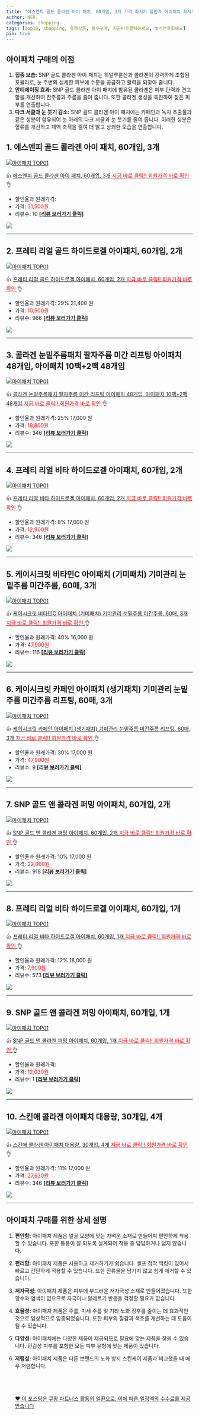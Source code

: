 ```yaml
---
title: "에스엔피 골드 콜라겐 아이 패치, 60개입, 3개 가격 최저가 할인가 아이패치 최저가 추천 제품 비교"
author: NEO.
categories: shopping
tags: [Top10, shopping, 유행상품, 필수구매, 지금바로클릭하세요, 놓치면후회해요]
pin: true
---
```

## 아이패치 구매의 이점
1. **집중 보습:** SNP 골드 콜라겐 아이 패치는 히알루론산과 콜라겐이 강력하게 조합된 포뮬라로, 눈 주변의 섬세한 피부에 수분을 공급하고 활력을 되찾아 줍니다.
2. **안티에이징 효과:** SNP 골드 콜라겐 아이 패치에 함유된 콜라겐은 피부 탄력과 견고함을 개선하여 잔주름과 주름을 줄여 줍니다. 또한 콜라겐 생성을 촉진하여 젊은 피부를 연출합니다.
3. **다크 서클과 눈 붓기 감소:** SNP 골드 콜라겐 아이 패치에는 카페인과 녹차 추출물과 같은 성분이 함유되어 눈 아래의 다크 서클과 눈 붓기를 줄여 줍니다. 이러한 성분은 혈류를 개선하고 체액 축적을 줄여 더 밝고 상쾌한 모습을 연출합니다.

   

## 1. 에스엔피 골드 콜라겐 아이 패치, 60개입, 3개

[![아이패치 TOP01](https://thumbnail9.coupangcdn.com/thumbnails/remote/490x490ex/image/vendor_inventory/40f7/1aa6b3a9e1c1f4232f325c38dbaa3f1f7caf1050efebc2f942f826d07d81.jpg)](https://link.coupang.com/re/AFFSDP?lptag=AF3617701&subid=GithubCoopas&pageKey=28318369&traceid=V0-153&itemId=17243126151&vendorItemId=72441443226)


👍 [에스엔피 골드 콜라겐 아이 패치, 60개입, 3개 <font color=red> 지금 바로 클릭!! 회원가격 바로 확인 </font> ](https://link.coupang.com/re/AFFSDP?lptag=AF3617701&subid=GithubCoopas&pageKey=28318369&traceid=V0-153&itemId=17243126151&vendorItemId=72441443226) 👌 


- 할인율과 원래가격: 
- 가격: <span style='color:red'>31,500원</span>
- 리뷰수: 10  [**[리뷰 보러가기 클릭]**](https://link.coupang.com/re/AFFSDP?lptag=AF3617701&subid=GithubCoopas&pageKey=28318369&traceid=V0-153&itemId=17243126151&vendorItemId=72441443226)

[![](/discount_price.png)](https://link.coupang.com/re/AFFSDP?lptag=AF3617701&subid=GithubCoopas&pageKey=28318369&traceid=V0-153&itemId=17243126151&vendorItemId=72441443226)

---


   

## 2. 프레티 리얼 골드 하이드로겔 아이패치, 60개입, 2개

[![아이패치 TOP01](https://thumbnail10.coupangcdn.com/thumbnails/remote/490x490ex/image/retail/images/685501531792062-a30e3a5d-df41-4d56-88dd-882283e09d35.jpg)](https://link.coupang.com/re/AFFSDP?lptag=AF3617701&subid=GithubCoopas&pageKey=6515789356&traceid=V0-153&itemId=14413232363&vendorItemId=84644189810)


👍 [프레티 리얼 골드 하이드로겔 아이패치, 60개입, 2개 <font color=red> 지금 바로 클릭!! 회원가격 바로 확인 </font> ](https://link.coupang.com/re/AFFSDP?lptag=AF3617701&subid=GithubCoopas&pageKey=6515789356&traceid=V0-153&itemId=14413232363&vendorItemId=84644189810) 👌 


- 할인율과 원래가격: 29%  21,400   원
- 가격: <span style='color:red'>10,900원</span>
- 리뷰수: 966  [**[리뷰 보러가기 클릭]**](https://link.coupang.com/re/AFFSDP?lptag=AF3617701&subid=GithubCoopas&pageKey=6515789356&traceid=V0-153&itemId=14413232363&vendorItemId=84644189810)

[![](/discount_price.png)](https://link.coupang.com/re/AFFSDP?lptag=AF3617701&subid=GithubCoopas&pageKey=6515789356&traceid=V0-153&itemId=14413232363&vendorItemId=84644189810)

---


   

## 3. 콜라겐 눈밑주름패치 팔자주름 미간 리프팅 아이패치 48개입, 아이패치 10팩+2팩 48개입

[![아이패치 TOP01](https://thumbnail8.coupangcdn.com/thumbnails/remote/490x490ex/image/vendor_inventory/c520/015d6b5971547dddf738f4dc3acc3c02f5c16c853826434abfba21c42d64.png)](https://link.coupang.com/re/AFFSDP?lptag=AF3617701&subid=GithubCoopas&pageKey=7663020059&traceid=V0-153&itemId=20420431049&vendorItemId=87414068864)


👍 [콜라겐 눈밑주름패치 팔자주름 미간 리프팅 아이패치 48개입, 아이패치 10팩+2팩 48개입 <font color=red> 지금 바로 클릭!! 회원가격 바로 확인 </font> ](https://link.coupang.com/re/AFFSDP?lptag=AF3617701&subid=GithubCoopas&pageKey=7663020059&traceid=V0-153&itemId=20420431049&vendorItemId=87414068864) 👌 


- 할인율과 원래가격: 25%  17,000   원
- 가격: <span style='color:red'>19,800원</span>
- 리뷰수: 346  [**[리뷰 보러가기 클릭]**](https://link.coupang.com/re/AFFSDP?lptag=AF3617701&subid=GithubCoopas&pageKey=7663020059&traceid=V0-153&itemId=20420431049&vendorItemId=87414068864)

[![](/discount_price.png)](https://link.coupang.com/re/AFFSDP?lptag=AF3617701&subid=GithubCoopas&pageKey=7663020059&traceid=V0-153&itemId=20420431049&vendorItemId=87414068864)

---


   

## 4. 프레티 리얼 비타 하이드로겔 아이패치, 60개입, 2개

[![아이패치 TOP01](https://thumbnail6.coupangcdn.com/thumbnails/remote/490x490ex/image/retail/images/2023/01/11/14/0/8ce9d5ae-98f3-4c50-b64a-3650416e52a0.jpg)](https://link.coupang.com/re/AFFSDP?lptag=AF3617701&subid=GithubCoopas&pageKey=1715254651&traceid=V0-153&itemId=2919535109&vendorItemId=84655849164)


👍 [프레티 리얼 비타 하이드로겔 아이패치, 60개입, 2개 <font color=red> 지금 바로 클릭!! 회원가격 바로 확인 </font> ](https://link.coupang.com/re/AFFSDP?lptag=AF3617701&subid=GithubCoopas&pageKey=1715254651&traceid=V0-153&itemId=2919535109&vendorItemId=84655849164) 👌 


- 할인율과 원래가격: 8%  17,000   원
- 가격: <span style='color:red'>12,900원</span>
- 리뷰수: 346  [**[리뷰 보러가기 클릭]**](https://link.coupang.com/re/AFFSDP?lptag=AF3617701&subid=GithubCoopas&pageKey=1715254651&traceid=V0-153&itemId=2919535109&vendorItemId=84655849164)

[![](/discount_price.png)](https://link.coupang.com/re/AFFSDP?lptag=AF3617701&subid=GithubCoopas&pageKey=1715254651&traceid=V0-153&itemId=2919535109&vendorItemId=84655849164)

---


   

## 5. 케이시크릿 비타민C 아이패치 (기미패치) 기미관리 눈밑주름 미간주름, 60매, 3개

[![아이패치 TOP01](https://thumbnail9.coupangcdn.com/thumbnails/remote/490x490ex/image/vendor_inventory/03d4/9ac92e29250eaaaee1df011e1f9dfeb1157ef1fed7234c0a7a64b2c4d60c.jpg)](https://link.coupang.com/re/AFFSDP?lptag=AF3617701&subid=GithubCoopas&pageKey=6527502309&traceid=V0-153&itemId=14485516425&vendorItemId=85722042139)


👍 [케이시크릿 비타민C 아이패치 (기미패치) 기미관리 눈밑주름 미간주름, 60매, 3개 <font color=red> 지금 바로 클릭!! 회원가격 바로 확인 </font> ](https://link.coupang.com/re/AFFSDP?lptag=AF3617701&subid=GithubCoopas&pageKey=6527502309&traceid=V0-153&itemId=14485516425&vendorItemId=85722042139) 👌 


- 할인율과 원래가격: 40%  16,000   원
- 가격: <span style='color:red'>47,900원</span>
- 리뷰수: 116  [**[리뷰 보러가기 클릭]**](https://link.coupang.com/re/AFFSDP?lptag=AF3617701&subid=GithubCoopas&pageKey=6527502309&traceid=V0-153&itemId=14485516425&vendorItemId=85722042139)

[![](/discount_price.png)](https://link.coupang.com/re/AFFSDP?lptag=AF3617701&subid=GithubCoopas&pageKey=6527502309&traceid=V0-153&itemId=14485516425&vendorItemId=85722042139)

---


   

## 6. 케이시크릿 카페인 아이패치 (생기패치) 기미관리 눈밑주름 미간주름 리프팅, 60매, 3개

[![아이패치 TOP01](https://thumbnail10.coupangcdn.com/thumbnails/remote/490x490ex/image/vendor_inventory/9084/18ee8dc93ca0e0f19dee1e0bbdc05002789dff8da1bd8e8af174b3f8a5a5.jpg)](https://link.coupang.com/re/AFFSDP?lptag=AF3617701&subid=GithubCoopas&pageKey=6460537131&traceid=V0-153&itemId=18409426725&vendorItemId=85739044043)


👍 [케이시크릿 카페인 아이패치 (생기패치) 기미관리 눈밑주름 미간주름 리프팅, 60매, 3개 <font color=red> 지금 바로 클릭!! 회원가격 바로 확인 </font> ](https://link.coupang.com/re/AFFSDP?lptag=AF3617701&subid=GithubCoopas&pageKey=6460537131&traceid=V0-153&itemId=18409426725&vendorItemId=85739044043) 👌 


- 할인율과 원래가격: 30%  17,000   원
- 가격: <span style='color:red'>47,900원</span>
- 리뷰수: 9  [**[리뷰 보러가기 클릭]**](https://link.coupang.com/re/AFFSDP?lptag=AF3617701&subid=GithubCoopas&pageKey=6460537131&traceid=V0-153&itemId=18409426725&vendorItemId=85739044043)

[![](/discount_price.png)](https://link.coupang.com/re/AFFSDP?lptag=AF3617701&subid=GithubCoopas&pageKey=6460537131&traceid=V0-153&itemId=18409426725&vendorItemId=85739044043)

---


   

## 7. SNP 골드 앤 콜라겐 퍼밍 아이패치, 60개입, 2개

[![아이패치 TOP01](https://thumbnail10.coupangcdn.com/thumbnails/remote/490x490ex/image/retail/images/1324140929446228-4a8cc6b0-4c40-4474-9972-48cd45d525ef.jpg)](https://link.coupang.com/re/AFFSDP?lptag=AF3617701&subid=GithubCoopas&pageKey=7816348146&traceid=V0-153&itemId=21216315019&vendorItemId=86287094933)


👍 [SNP 골드 앤 콜라겐 퍼밍 아이패치, 60개입, 2개 <font color=red> 지금 바로 클릭!! 회원가격 바로 확인 </font> ](https://link.coupang.com/re/AFFSDP?lptag=AF3617701&subid=GithubCoopas&pageKey=7816348146&traceid=V0-153&itemId=21216315019&vendorItemId=86287094933) 👌 


- 할인율과 원래가격: 10%  17,000   원
- 가격: <span style='color:red'>22,660원</span>
- 리뷰수: 918  [**[리뷰 보러가기 클릭]**](https://link.coupang.com/re/AFFSDP?lptag=AF3617701&subid=GithubCoopas&pageKey=7816348146&traceid=V0-153&itemId=21216315019&vendorItemId=86287094933)

[![](/discount_price.png)](https://link.coupang.com/re/AFFSDP?lptag=AF3617701&subid=GithubCoopas&pageKey=7816348146&traceid=V0-153&itemId=21216315019&vendorItemId=86287094933)

---


   

## 8. 프레티 리얼 비타 하이드로겔 아이패치, 60개입, 1개

[![아이패치 TOP01](https://thumbnail9.coupangcdn.com/thumbnails/remote/490x490ex/image/retail/images/4865325755946144-45b28b58-8ef3-4318-b487-40ed1ae644f4.jpg)](https://link.coupang.com/re/AFFSDP?lptag=AF3617701&subid=GithubCoopas&pageKey=1715254651&traceid=V0-153&itemId=2919535110&vendorItemId=70908192751)


👍 [프레티 리얼 비타 하이드로겔 아이패치, 60개입, 1개 <font color=red> 지금 바로 클릭!! 회원가격 바로 확인 </font> ](https://link.coupang.com/re/AFFSDP?lptag=AF3617701&subid=GithubCoopas&pageKey=1715254651&traceid=V0-153&itemId=2919535110&vendorItemId=70908192751) 👌 


- 할인율과 원래가격: 12%  18,000   원
- 가격: <span style='color:red'>7,900원</span>
- 리뷰수: 573  [**[리뷰 보러가기 클릭]**](https://link.coupang.com/re/AFFSDP?lptag=AF3617701&subid=GithubCoopas&pageKey=1715254651&traceid=V0-153&itemId=2919535110&vendorItemId=70908192751)

[![](/discount_price.png)](https://link.coupang.com/re/AFFSDP?lptag=AF3617701&subid=GithubCoopas&pageKey=1715254651&traceid=V0-153&itemId=2919535110&vendorItemId=70908192751)

---


   

## 9. SNP 골드 앤 콜라겐 퍼밍 아이패치, 60개입, 1개

[![아이패치 TOP01](https://thumbnail10.coupangcdn.com/thumbnails/remote/490x490ex/image/retail/images/3359694079291200-ee125d07-ac6c-421f-834d-fe4da26f69ae.jpg)](https://link.coupang.com/re/AFFSDP?lptag=AF3617701&subid=GithubCoopas&pageKey=7816348146&traceid=V0-153&itemId=21216314235&vendorItemId=78436865577)


👍 [SNP 골드 앤 콜라겐 퍼밍 아이패치, 60개입, 1개 <font color=red> 지금 바로 클릭!! 회원가격 바로 확인 </font> ](https://link.coupang.com/re/AFFSDP?lptag=AF3617701&subid=GithubCoopas&pageKey=7816348146&traceid=V0-153&itemId=21216314235&vendorItemId=78436865577) 👌 


- 할인율과 원래가격: 
- 가격: <span style='color:red'>12,030원</span>
- 리뷰수: 1  [**[리뷰 보러가기 클릭]**](https://link.coupang.com/re/AFFSDP?lptag=AF3617701&subid=GithubCoopas&pageKey=7816348146&traceid=V0-153&itemId=21216314235&vendorItemId=78436865577)

[![](/discount_price.png)](https://link.coupang.com/re/AFFSDP?lptag=AF3617701&subid=GithubCoopas&pageKey=7816348146&traceid=V0-153&itemId=21216314235&vendorItemId=78436865577)

---


   

## 10. 스킨애 콜라겐 아이패치 대용량, 30개입, 4개

[![아이패치 TOP01](https://thumbnail6.coupangcdn.com/thumbnails/remote/490x490ex/image/retail/images/65c102aa-0e5f-428e-8fb7-da0fd5d63b154012330175660187411.png)](https://link.coupang.com/re/AFFSDP?lptag=AF3617701&subid=GithubCoopas&pageKey=17430376&traceid=V0-153&itemId=19789921823&vendorItemId=86892554156)


👍 [스킨애 콜라겐 아이패치 대용량, 30개입, 4개 <font color=red> 지금 바로 클릭!! 회원가격 바로 확인 </font> ](https://link.coupang.com/re/AFFSDP?lptag=AF3617701&subid=GithubCoopas&pageKey=17430376&traceid=V0-153&itemId=19789921823&vendorItemId=86892554156) 👌 


- 할인율과 원래가격: 11%  17,000   원
- 가격: <span style='color:red'>27,630원</span>
- 리뷰수: 346  [**[리뷰 보러가기 클릭]**](https://link.coupang.com/re/AFFSDP?lptag=AF3617701&subid=GithubCoopas&pageKey=17430376&traceid=V0-153&itemId=19789921823&vendorItemId=86892554156)

[![](/discount_price.png)](https://link.coupang.com/re/AFFSDP?lptag=AF3617701&subid=GithubCoopas&pageKey=17430376&traceid=V0-153&itemId=19789921823&vendorItemId=86892554156)

---
## 아이패치 구매를 위한 상세 설명
1. **편안함:** 아이패치 제품은 얼굴 모양에 맞는 가벼운 소재로 만들어져 편안하게 착용할 수 있습니다. 또한 통풍이 잘 되도록 설계되어 착용 중 답답하거나 덥지 않습니다.

2. **편리함:** 아이패치 제품은 사용하고 제거하기가 쉽습니다. 셀프 접착 백킹이 있어서 빠르고 간단하게 적용할 수 있습니다. 또한 잔류물을 남기지 않고 쉽게 제거할 수 있습니다.

3. **저자극성:** 아이패치 제품은 피부에 부드러운 저자극성 소재로 만들어졌습니다. 또한 향수와 염색이 없으므로 자극이나 알레르기 반응을 걱정할 필요가 없습니다.

4. **효율성:** 아이패치 제품은 주름, 미세 주름 및 기타 노화 징후를 줄이는 데 효과적인 것으로 임상적으로 입증되었습니다. 또한 피부의 질감과 색조를 개선하는 데 도움이 될 수 있습니다.

5. **다양성:** 아이패치에는 다양한 제품이 제공되므로 필요에 맞는 제품을 찾을 수 있습니다. 민감성 피부를 포함한 모든 피부 유형에 맞는 제품이 있습니다.

6. **저렴성:** 아이패치 제품은 다른 브랜드의 노화 방지 스킨케어 제품과 비교했을 때 매우 저렴합니다.<br><br><br><br><br> [ ❤  이 포스팅은 쿠팡 파트너스 활동의 일환으로, 이에 따른 일정액의 수수료를 제공받습니다](https://link.coupang.com/a/bcEFyh)